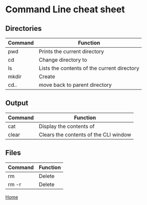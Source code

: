 # Command Line cheat sheet

## Directories
| Command | Function |
|---|---|
| pwd | Prints the current directory |
| cd <directory> | Change directory to <directory> |
| ls | Lists the contents of the current directory |
| mkdir <directory> | Create <directory> |
| cd.. | move back to parent directory |

## Output
| Command | Function |
|---|---|
| cat <file> | Display the contents of <file> |
| clear | Clears the contents of the CLI window |

## Files
| Command | Function |
|---|---|
| rm <file> | Delete <file> |
| rm -r <directory> | Delete <directory> |

[Home](../README.md)
